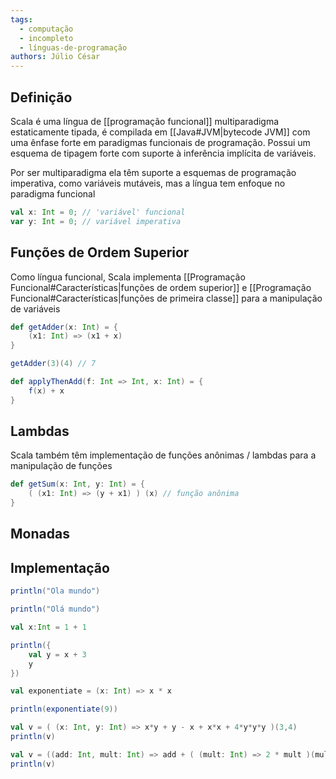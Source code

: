 ```yaml
---
tags:
  - computação
  - incompleto
  - línguas-de-programação
authors: Júlio César
---
```

## Definição

Scala é uma língua de [[programação funcional]] multiparadigma estaticamente tipada, é compilada em [[Java#JVM|bytecode JVM]] com uma ênfase forte em paradigmas funcionais de programação. Possui um esquema de tipagem forte com suporte à inferência implícita de variáveis.

Por ser multiparadigma ela têm suporte a esquemas de programação imperativa, como variáveis mutáveis, mas a língua tem enfoque no paradigma funcional

```scala
val x: Int = 0; // 'variável' funcional
var y: Int = 0; // variável imperativa
```
## Funções de Ordem Superior

Como língua funcional, Scala implementa [[Programação Funcional#Características|funções de ordem superior]] e [[Programação Funcional#Características|funções de primeira classe]] para a manipulação de variáveis

```scala
def getAdder(x: Int) = {
	(x1: Int) => (x1 + x)
}

getAdder(3)(4) // 7
```

```scala
def applyThenAdd(f: Int => Int, x: Int) = {
	f(x) + x
}
```
## Lambdas

Scala também têm implementação de funções anônimas / lambdas para a manipulação de funções

```scala
def getSum(x: Int, y: Int) = {
	( (x1: Int) => (y + x1) ) (x) // função anônima
}
```
## Monadas



## Implementação

```scala
println("Ola mundo")
```

```scala
println("Olá mundo")

val x:Int = 1 + 1

println({
	val y = x + 3
	y
})
```

```scala
val exponentiate = (x: Int) => x * x

println(exponentiate(9))
```

```scala
val v = ( (x: Int, y: Int) => x*y + y - x + x*x + 4*y*y*y )(3,4)
println(v)
```

```scala
val v = ((add: Int, mult: Int) => add + ( (mult: Int) => 2 * mult )(mult))(3,4)
println(v)
```